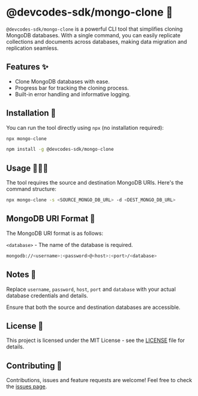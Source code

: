 # @devcodes-sdk/mongo-clone 🚀

`@devcodes-sdk/mongo-clone` is a powerful CLI tool that simplifies cloning MongoDB databases. With a single command, you can easily replicate collections and documents across databases, making data migration and replication seamless.

## Features ✨

- Clone MongoDB databases with ease.
- Progress bar for tracking the cloning process.
- Built-in error handling and informative logging.

## Installation 🔧

You can run the tool directly using `npx` (no installation required):

```bash
npx mongo-clone

npm install -g @devcodes-sdk/mongo-clone
```

## Usage 👨🏻‍💻

The tool requires the source and destination MongoDB URIs. Here's the command structure:

```bash
npx mongo-clone -s <SOURCE_MONGO_DB_URL> -d <DEST_MONGO_DB_URL>
```

## MongoDB URI Format 🍃

The MongoDB URI format is as follows:

`<database>` - The name of the database is required.

```bash
mongodb://<username>:<password>@<host>:<port>/<database>
```

## Notes 📝

Replace `username`, `password`, `host`, `port` and `database` with your actual database credentials and details.

Ensure that both the source and destination databases are accessible.

## License 📜

This project is licensed under the MIT License - see the [LICENSE](LICENSE) file for details.

## Contributing 🤝

Contributions, issues and feature requests are welcome! Feel free to check the [issues page](https://github.com/DevCodes-SRL/mongo-clone/issues).